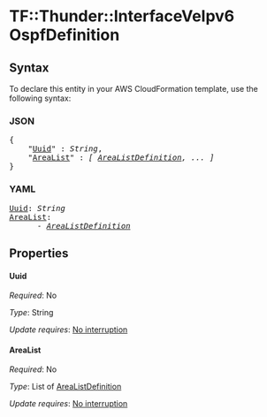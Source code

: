 # TF::Thunder::InterfaceVeIpv6 OspfDefinition

## Syntax

To declare this entity in your AWS CloudFormation template, use the following syntax:

### JSON

<pre>
{
    "<a href="#uuid" title="Uuid">Uuid</a>" : <i>String</i>,
    "<a href="#arealist" title="AreaList">AreaList</a>" : <i>[ <a href="arealistdefinition.md">AreaListDefinition</a>, ... ]</i>
}
</pre>

### YAML

<pre>
<a href="#uuid" title="Uuid">Uuid</a>: <i>String</i>
<a href="#arealist" title="AreaList">AreaList</a>: <i>
      - <a href="arealistdefinition.md">AreaListDefinition</a></i>
</pre>

## Properties

#### Uuid

_Required_: No

_Type_: String

_Update requires_: [No interruption](https://docs.aws.amazon.com/AWSCloudFormation/latest/UserGuide/using-cfn-updating-stacks-update-behaviors.html#update-no-interrupt)

#### AreaList

_Required_: No

_Type_: List of <a href="arealistdefinition.md">AreaListDefinition</a>

_Update requires_: [No interruption](https://docs.aws.amazon.com/AWSCloudFormation/latest/UserGuide/using-cfn-updating-stacks-update-behaviors.html#update-no-interrupt)

